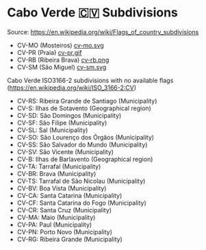 # Cabo Verde 🇨🇻 Subdivisions

Source: https://en.wikipedia.org/wiki/Flags_of_country_subdivisions

* CV-MO (Mosteiros) [cv-mo.svg](https://github.com/amckenna41/iso3166-flag-icons/blob/main/iso3166-2-icons/CV/cv-mo.svg)
* CV-PR (Praia) [cv-pr.gif](https://github.com/amckenna41/iso3166-flag-icons/blob/main/iso3166-2-icons/CV/cv-pr.gif)
* CV-RB (Ribeira Brava) [cv-rb.png](https://github.com/amckenna41/iso3166-flag-icons/blob/main/iso3166-2-icons/CV/cv-rb.png)
* CV-SM (São Miguel) [cv-sm.svg](https://github.com/amckenna41/iso3166-flag-icons/blob/main/iso3166-2-icons/CV/cv-sm.svg)

Cabo Verde ISO3166-2 subdivisions with no available flags (https://en.wikipedia.org/wiki/ISO_3166-2:CV)

* CV-RS: Ribeira Grande de Santiago (Municipality)
* CV-S: Ilhas de Sotavento (Geographical region)
* CV-SD: São Domingos (Municipality)
* CV-SF: São Filipe (Municipality)
* CV-SL: Sal (Municipality)
* CV-SO: São Lourenço dos Órgãos (Municipality)
* CV-SS: São Salvador do Mundo (Municipality)
* CV-SV: São Vicente (Municipality)
* CV-B: Ilhas de Barlavento (Geographical region)
* CV-TA: Tarrafal (Municipality)
* CV-BR: Brava (Municipality)
* CV-TS: Tarrafal de São Nicolau (Municipality)
* CV-BV: Boa Vista (Municipality)
* CV-CA: Santa Catarina (Municipality)
* CV-CF: Santa Catarina do Fogo (Municipality)
* CV-CR: Santa Cruz (Municipality)
* CV-MA: Maio (Municipality)
* CV-PA: Paul (Municipality)
* CV-PN: Porto Novo (Municipality)
* CV-RG: Ribeira Grande (Municipality)